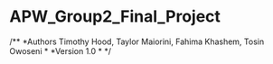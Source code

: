 # APW_Group2_Final_Project
/**
*Authors Timothy Hood, Taylor Maiorini, Fahima Khashem, Tosin Owoseni
*
*Version 1.0
*
*/

